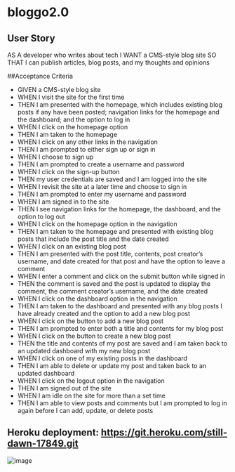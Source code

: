 # bloggo2.0
## User Story
AS A developer who writes about tech
I WANT a CMS-style blog site
SO THAT I can publish articles, blog posts, and my thoughts and opinions

##Acceptance Criteria
 - GIVEN a CMS-style blog site
 - WHEN I visit the site for the first time
 - THEN I am presented with the homepage, which includes existing blog posts if any have been posted; navigation links for the homepage and the dashboard; and the option to log in
 - WHEN I click on the homepage option
 - THEN I am taken to the homepage
 - WHEN I click on any other links in the navigation
 - THEN I am prompted to either sign up or sign in
 - WHEN I choose to sign up
 - THEN I am prompted to create a username and password
 - WHEN I click on the sign-up button
 - THEN my user credentials are saved and I am logged into the site
 - WHEN I revisit the site at a later time and choose to sign in
 - THEN I am prompted to enter my username and password
 - WHEN I am signed in to the site
 - THEN I see navigation links for the homepage, the dashboard, and the option to log out
 - WHEN I click on the homepage option in the navigation
 - THEN I am taken to the homepage and presented with existing blog posts that include the post title and the date created
 - WHEN I click on an existing blog post
 - THEN I am presented with the post title, contents, post creator’s username, and date created for that post and have the option to leave a comment
 - WHEN I enter a comment and click on the submit button while signed in
 - THEN the comment is saved and the post is updated to display the comment, the comment creator’s username, and the date created
 - WHEN I click on the dashboard option in the navigation
 - THEN I am taken to the dashboard and presented with any blog posts I have already created and the option to add a new blog post
 - WHEN I click on the button to add a new blog post
 - THEN I am prompted to enter both a title and contents for my blog post
 - WHEN I click on the button to create a new blog post
 - THEN the title and contents of my post are saved and I am taken back to an updated dashboard with my new blog post
 - WHEN I click on one of my existing posts in the dashboard
 - THEN I am able to delete or update my post and taken back to an updated dashboard
 - WHEN I click on the logout option in the navigation
 - THEN I am signed out of the site
 - WHEN I am idle on the site for more than a set time
 - THEN I am able to view posts and comments but I am prompted to log in again before I can add, update, or delete posts

## Heroku deployment: https://git.heroku.com/still-dawn-17849.git

![image](https://github.com/Nefta007/bloggo2.0/assets/135322031/c8e4dad4-a921-4908-9346-c742a33fcf5c)
